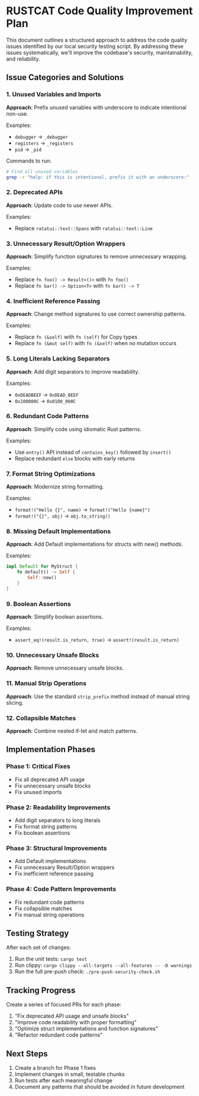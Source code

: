 # RUSTCAT Code Quality Improvement Plan

This document outlines a structured approach to address the code quality issues identified by our local security testing script. By addressing these issues systematically, we'll improve the codebase's security, maintainability, and reliability.

## Issue Categories and Solutions

### 1. Unused Variables and Imports

**Approach**: Prefix unused variables with underscore to indicate intentional non-use.

Examples:

- `debugger` → `_debugger`
- `registers` → `_registers`
- `pid` → `_pid`

Commands to run:

```bash
# Find all unused variables
grep -r "help: if this is intentional, prefix it with an underscore:" --include="*.rs" .
```

### 2. Deprecated APIs

**Approach**: Update code to use newer APIs.

Examples:

- Replace `ratatui::text::Spans` with `ratatui::text::Line`

### 3. Unnecessary Result/Option Wrappers

**Approach**: Simplify function signatures to remove unnecessary wrapping.

Examples:

- Replace `fn foo() -> Result<()>` with `fn foo()`
- Replace `fn bar() -> Option<T>` with `fn bar() -> T`

### 4. Inefficient Reference Passing

**Approach**: Change method signatures to use correct ownership patterns.

Examples:

- Replace `fn (&self)` with `fn (self)` for Copy types
- Replace `fn (&mut self)` with `fn (&self)` when no mutation occurs

### 5. Long Literals Lacking Separators

**Approach**: Add digit separators to improve readability.

Examples:

- `0xDEADBEEF` → `0xDEAD_BEEF`
- `0x100000C` → `0x0100_000C`

### 6. Redundant Code Patterns

**Approach**: Simplify code using idiomatic Rust patterns.

Examples:

- Use `entry()` API instead of `contains_key()` followed by `insert()`
- Replace redundant `else` blocks with early returns

### 7. Format String Optimizations

**Approach**: Modernize string formatting.

Examples:

- `format!("Hello {}", name)` → `format!("Hello {name}")`
- `format!("{}", obj)` → `obj.to_string()`

### 8. Missing Default Implementations

**Approach**: Add Default implementations for structs with new() methods.

Examples:

```rust
impl Default for MyStruct {
    fn default() -> Self {
        Self::new()
    }
}
```

### 9. Boolean Assertions

**Approach**: Simplify boolean assertions.

Examples:

- `assert_eq!(result.is_return, true)` → `assert!(result.is_return)`

### 10. Unnecessary Unsafe Blocks

**Approach**: Remove unnecessary unsafe blocks.

### 11. Manual Strip Operations

**Approach**: Use the standard `strip_prefix` method instead of manual string slicing.

### 12. Collapsible Matches

**Approach**: Combine nested if-let and match patterns.

## Implementation Phases

### Phase 1: Critical Fixes

- Fix all deprecated API usage
- Fix unnecessary unsafe blocks
- Fix unused imports

### Phase 2: Readability Improvements

- Add digit separators to long literals
- Fix format string patterns
- Fix boolean assertions

### Phase 3: Structural Improvements

- Add Default implementations
- Fix unnecessary Result/Option wrappers
- Fix inefficient reference passing

### Phase 4: Code Pattern Improvements

- Fix redundant code patterns
- Fix collapsible matches
- Fix manual string operations

## Testing Strategy

After each set of changes:

1. Run the unit tests: `cargo test`
2. Run clippy: `cargo clippy --all-targets --all-features -- -D warnings`
3. Run the full pre-push check: `./pre-push-security-check.sh`

## Tracking Progress

Create a series of focused PRs for each phase:

1. "Fix deprecated API usage and unsafe blocks"
2. "Improve code readability with proper formatting"
3. "Optimize struct implementations and function signatures"
4. "Refactor redundant code patterns"

## Next Steps

1. Create a branch for Phase 1 fixes
2. Implement changes in small, testable chunks
3. Run tests after each meaningful change
4. Document any patterns that should be avoided in future development

